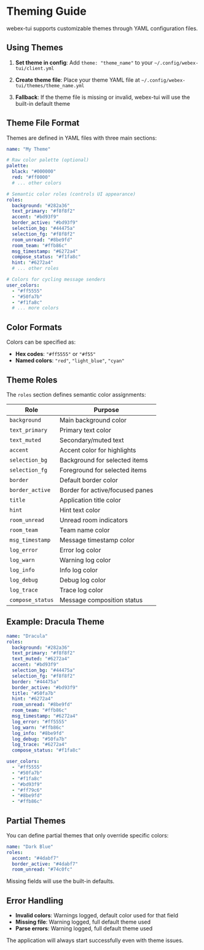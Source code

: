 # Theming Guide

webex-tui supports customizable themes through YAML configuration files.

## Using Themes

1. **Set theme in config**: Add `theme: "theme_name"` to your `~/.config/webex-tui/client.yml`

2. **Create theme file**: Place your theme YAML file at `~/.config/webex-tui/themes/theme_name.yml`

3. **Fallback**: If the theme file is missing or invalid, webex-tui will use the built-in default theme

## Theme File Format

Themes are defined in YAML files with three main sections:

```yaml
name: "My Theme"

# Raw color palette (optional)
palette:
  black: "#000000"
  red: "#ff0000"
  # ... other colors

# Semantic color roles (controls UI appearance)
roles:
  background: "#282a36"
  text_primary: "#f8f8f2"
  accent: "#bd93f9"
  border_active: "#bd93f9"
  selection_bg: "#44475a"
  selection_fg: "#f8f8f2"
  room_unread: "#8be9fd"
  room_team: "#ffb86c"
  msg_timestamp: "#6272a4"
  compose_status: "#f1fa8c"
  hint: "#6272a4"
  # ... other roles

# Colors for cycling message senders
user_colors:
  - "#ff5555"
  - "#50fa7b"
  - "#f1fa8c"
  # ... more colors
```

## Color Formats

Colors can be specified as:
- **Hex codes**: `"#ff5555"` or `"#f55"`
- **Named colors**: `"red"`, `"light_blue"`, `"cyan"`

## Theme Roles

The `roles` section defines semantic color assignments:

| Role | Purpose |
|------|---------|
| `background` | Main background color |
| `text_primary` | Primary text color |
| `text_muted` | Secondary/muted text |
| `accent` | Accent color for highlights |
| `selection_bg` | Background for selected items |
| `selection_fg` | Foreground for selected items |
| `border` | Default border color |
| `border_active` | Border for active/focused panes |
| `title` | Application title color |
| `hint` | Hint text color |
| `room_unread` | Unread room indicators |
| `room_team` | Team name color |
| `msg_timestamp` | Message timestamp color |
| `log_error` | Error log color |
| `log_warn` | Warning log color |
| `log_info` | Info log color |
| `log_debug` | Debug log color |
| `log_trace` | Trace log color |
| `compose_status` | Message composition status |

## Example: Dracula Theme

```yaml
name: "Dracula"
roles:
  background: "#282a36"
  text_primary: "#f8f8f2"
  text_muted: "#6272a4"
  accent: "#bd93f9"
  selection_bg: "#44475a"
  selection_fg: "#f8f8f2"
  border: "#44475a"
  border_active: "#bd93f9"
  title: "#50fa7b"
  hint: "#6272a4"
  room_unread: "#8be9fd"
  room_team: "#ffb86c"
  msg_timestamp: "#6272a4"
  log_error: "#ff5555"
  log_warn: "#ffb86c"
  log_info: "#8be9fd"
  log_debug: "#50fa7b"
  log_trace: "#6272a4"
  compose_status: "#f1fa8c"

user_colors:
  - "#ff5555"
  - "#50fa7b"
  - "#f1fa8c"
  - "#bd93f9"
  - "#ff79c6"
  - "#8be9fd"
  - "#ffb86c"
```

## Partial Themes

You can define partial themes that only override specific colors:

```yaml
name: "Dark Blue"
roles:
  accent: "#4dabf7"
  border_active: "#4dabf7"
  room_unread: "#74c0fc"
```

Missing fields will use the built-in defaults.

## Error Handling

- **Invalid colors**: Warnings logged, default color used for that field
- **Missing file**: Warning logged, full default theme used
- **Parse errors**: Warning logged, full default theme used

The application will always start successfully even with theme issues.